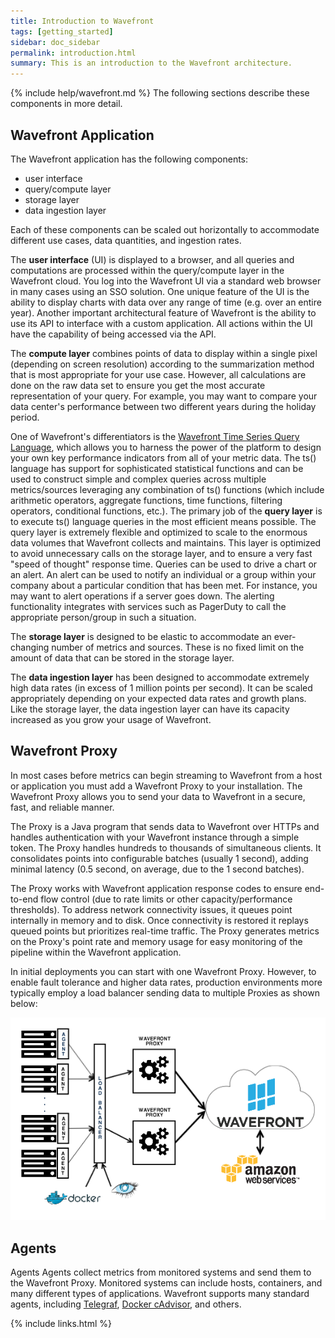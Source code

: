 ```yaml
---
title: Introduction to Wavefront
tags: [getting_started]
sidebar: doc_sidebar
permalink: introduction.html
summary: This is an introduction to the Wavefront architecture.
---
```


{% include help/wavefront.md %}
The following sections describe these components in more detail.

## Wavefront Application

The Wavefront application has the following components:

-   user interface
-   query/compute layer
-   storage layer
-   data ingestion layer

Each of these components can be scaled out horizontally to accommodate different use cases, data quantities, and ingestion rates.

The **user interface** (UI) is displayed to a browser, and all queries and computations are processed within the query/compute layer in the Wavefront cloud.  You log into the Wavefront UI via a standard web browser in many cases using an SSO solution.  One unique feature of the UI is the ability to display charts with data over any range of time (e.g. over an entire year). Another important architectural feature of Wavefront is the ability to use its API to interface with a custom application.  All actions within the UI have the capability of being accessed via the API.

The **compute layer** combines points of data to display within a single pixel (depending on screen resolution) according to the summarization method that is most appropriate for your use case.  However, all calculations are done on the raw data set to ensure you get the most accurate representation of your query.  For example, you may want to compare your data center's performance between two different years during the holiday period.

One of Wavefront's differentiators is the [Wavefront Time Series Query Language](time_series_language_reference), which allows you to harness the power of the platform to design your own key performance indicators from all of your metric data. The ts() language has support for sophisticated statistical functions and can be used to construct simple and complex queries across multiple metrics/sources leveraging any combination of ts() functions (which include arithmetic operators, aggregate functions, time functions, filtering operators, conditional functions, etc.). The primary job of the **query layer** is to execute ts() language queries in the most efficient means possible. The query layer is extremely flexible and optimized to scale to the enormous data volumes that Wavefront collects and maintains. This layer is optimized to avoid unnecessary calls on the storage layer, and to ensure a very fast "speed of thought" response time.   Queries can be used to drive a chart or an alert.  An alert can be used to notify an individual or a group within your company about a particular condition that has been met.  For instance, you may want to alert operations if a server goes down.  The alerting functionality integrates with services such as PagerDuty to call the appropriate person/group in such a situation.

The **storage layer** is designed to be elastic to accommodate an ever-changing number of metrics and sources.  These is no fixed limit on the amount of data that can be stored in the storage layer.

The **data ingestion layer** has been designed to accommodate extremely high data rates (in excess of 1 million points per second).  It can be scaled appropriately depending on your expected data rates and growth plans.  Like the storage layer, the data ingestion layer can have its capacity increased as you grow your usage of Wavefront.

## Wavefront Proxy

In most cases before metrics can begin streaming to Wavefront from a host or application you must add a Wavefront Proxy to your installation. The Wavefront Proxy allows you to send your data to Wavefront in a secure, fast, and reliable manner.

The Proxy is a Java program that sends data to Wavefront over HTTPs and handles authentication with your Wavefront instance through a simple token. The Proxy handles hundreds to thousands of simultaneous clients. It   consolidates points into configurable batches (usually 1 second), adding minimal latency (0.5 second, on average, due to the 1 second batches).

The Proxy works with Wavefront application response codes to ensure end-to-end flow control (due to rate limits or other capacity/performance thresholds). To address network connectivity issues, it queues point internally in memory and to disk. Once connectivity is restored it replays queued points but prioritizes real-time traffic. The Proxy generates metrics on the Proxy's point rate and memory usage for easy monitoring of the pipeline within the Wavefront application.

In initial deployments you can start with one Wavefront Proxy. However, to enable fault tolerance and higher data rates, production environments more typically employ a load balancer sending data to multiple Proxies as shown below:

![Wavefront architecture load balanced](images/wavefront_architecture_lb.png)

## Agents

Agents
Agents collect metrics from monitored systems and send them to the Wavefront Proxy. Monitored systems can include hosts, containers, and many different types of applications. Wavefront supports many standard agents, including [Telegraf](https://github.com/influxdata/telegraf), [Docker cAdvisor​](https://github.com/google/cadvisor), and others.

{% include links.html %}
